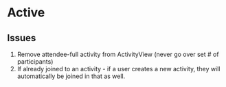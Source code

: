 # Active

Issues
-------------
1. Remove attendee-full activity from ActivityView (never go over set # of participants)
2. If already joined to an activity - if a user creates a new activity, they will automatically be joined in that as well.
